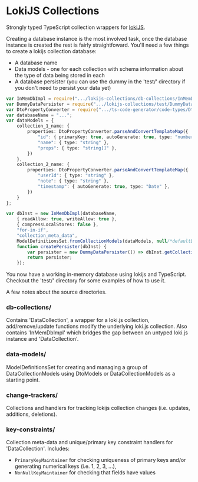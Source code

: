 LokiJS Collections
==============

Strongly typed TypeScript collection wrappers for [lokiJS](https://github.com/techfort/LokiJS). 

Creating a database instance is the most involved task, once the database instance is created the rest is fairly straightfoward. 
You'll need a few things to create a lokijs collection database:
* A database name
* Data models - one for each collection with schema information about the type of data being stored in each
* A database persister (you can use the dummy in the 'test/' directory if you don't need to persist your data yet)

```ts
var InMemDbImpl = require(".../lokijs-collections/db-collections/InMemDbImpl");
var DummyDataPersister = require(".../lokijs-collections/test/DummyDataPersister");
var DtoPropertyConverter = require(".../ts-code-generator/code-types/DtoPropertyConverter");
var databaseName = "...";
var dataModels = {
    collection_1_name: {
        properties: DtoPropertyConverter.parseAndConvertTemplateMap({
            "id": { primaryKey: true, autoGenerate: true, type: "number" },
            "name": { type: "string" },
            "props": { type: "string[]" },
        })
    },
	collection_2_name: {
        properties: DtoPropertyConverter.parseAndConvertTemplateMap({
            "userId": { type: "string" },
            "note": { type: "string" },
            "timestamp": { autoGenerate: true, type: "Date" },
        })
    }
};

var dbInst = new InMemDbImpl(databaseName,
    { readAllow: true, writeAllow: true },
    { compressLocalStores: false },
    "for-in-if",
    "collection_meta_data",
    ModelDefinitionsSet.fromCollectionModels(dataModels, null/*defaultDataTypes*/),
    function createPersister(dbInst) {
        var persister = new DummyDataPersister(() => dbInst.getCollections(), InMemDbImpl.cloneForInIf, null);
        return persister;
    });
```

You now have a working in-memory database using lokijs and TypeScript.
Checkout the 'test/' directory for some examples of how to use it.


A few notes about the source directories.

### db-collections/
Contains 'DataCollection', a wrapper for a loki.js collection, add/remove/update functions modify the underlying loki.js collection. 
Also contains 'InMemDbImpl' which bridges the gap between an untyped loki.js instance and 'DataCollection'. 

### data-models/
ModelDefinitionsSet for creating and managing a group of DataCollectionModels using DtoModels or DataCollectionModels as a starting point.

### change-trackers/
Collections and handlers for tracking lokijs collection changes (i.e. updates, additions, deletions). 

### key-constraints/
Collection meta-data and unique/primary key constraint handlers for 'DataCollection'. 
Includes:
- `PrimaryKeyMaintainer` for checking uniqueness of primary keys and/or generating numerical keys (i.e. 1, 2, 3, ...), 
- `NonNullKeyMaintainer` for checking that fields have values
